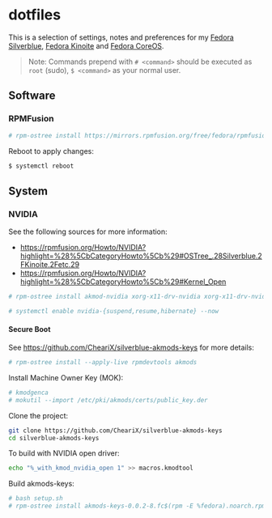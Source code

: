 # dotfiles

This is a selection of settings, notes and preferences for my [Fedora Silverblue](https://fedoraproject.org/atomic-desktops/silverblue/), [Fedora Kinoite](https://fedoraproject.org/atomic-desktops/kinoite/) and [Fedora CoreOS](https://fedoraproject.org/coreos/).

> Note: Commands prepend with `# <command>` should be executed as `root` (sudo), `$ <command>` as your normal user.

## Software

### RPMFusion

```bash
# rpm-ostree install https://mirrors.rpmfusion.org/free/fedora/rpmfusion-free-release-$(rpm -E %fedora).noarch.rpm https://mirrors.rpmfusion.org/nonfree/fedora/rpmfusion-nonfree-release-$(rpm -E %fedora).noarch.rpm
```

Reboot to apply changes:

```bash
$ systemctl reboot
```

## System

### NVIDIA

See the following sources for more information:
- https://rpmfusion.org/Howto/NVIDIA?highlight=%28%5CbCategoryHowto%5Cb%29#OSTree_.28Silverblue.2FKinoite.2Fetc.29
- https://rpmfusion.org/Howto/NVIDIA?highlight=%28%5CbCategoryHowto%5Cb%29#Kernel_Open

```bash
# rpm-ostree install akmod-nvidia xorg-x11-drv-nvidia xorg-x11-drv-nvidia-power
```

```bash
# systemctl enable nvidia-{suspend,resume,hibernate} --now
```

#### Secure Boot

See https://github.com/CheariX/silverblue-akmods-keys for more details:

```bash
# rpm-ostree install --apply-live rpmdevtools akmods
```

Install Machine Owner Key (MOK):

```bash
# kmodgenca
# mokutil --import /etc/pki/akmods/certs/public_key.der
```

Clone the project:

```bash
git clone https://github.com/CheariX/silverblue-akmods-keys
cd silverblue-akmods-keys
```

To build with NVIDIA open driver:

```bash
echo "%_with_kmod_nvidia_open 1" >> macros.kmodtool
```

Build akmods-keys:

```bash
# bash setup.sh
# rpm-ostree install akmods-keys-0.0.2-8.fc$(rpm -E %fedora).noarch.rpm
```
